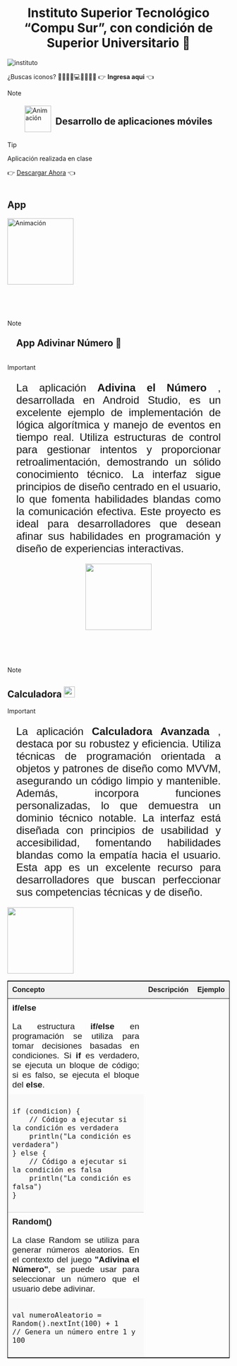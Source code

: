 <h1 style="text-align: center;"> Instituto Superior Tecnológico “Compu Sur”, con condición de Superior Universitario 🥇</h1>	
<img src="https://github.com/DarwinChamba/AplicacionesEnClase/blob/master/app/src/main/res/drawable/instituto-bg.png?raw=true" alt="instituto">

<p style="font-size:1.5 rem;">¿Buscas iconos? 💙📁🔧🔑💻🎁💾🎉💀   👉 <b><a href="https://gist.github.com/rxaviers/7360908" style="text-decoration: none;">
 Ingresa aqui</a></b> 👈</p>

>[!NOTE]
> <div style="display: flex; align-items: center; justify-content: center;"> <img src="https://github.com/user-attachments/assets/b37e5a1a-cbe4-4991-bf5d-ace902a5da9d" alt="Animación" width="60" /> <h2 style="margin-left: 10px;"> Desarrollo de aplicaciones móviles</h2></div>

>[!TIP]
><p>Aplicación realizada en clase </p>
>👉 <a href="">  Descargar Ahora</a> 👈 
<br>
<h2>App </h2>
 <img src="https://github.com/user-attachments/assets/58c7e182-10a0-4845-afda-970b46fc72ad" alt="Animación" width="150" />

<br><br><br>

>[!NOTE]
><h2 style= "padding: 10px; margin: 10px;">App Adivinar Número 📱</h2>

<img src="" alt="">


>[!IMPORTANT]
> <p style="text-align: justify; margin: 10px; padding: 10px; font-size: 1.5rem; font-family: 'Gill Sans', 'Gill Sans MT', Calibri, 'Trebuchet MS', sans-serif;">La aplicación <strong>Adivina el Número</strong> , desarrollada en Android Studio, es un excelente ejemplo de implementación de lógica algorítmica y manejo de eventos en tiempo real. Utiliza estructuras de control para gestionar intentos y proporcionar retroalimentación, demostrando un sólido conocimiento técnico. La interfaz sigue principios de diseño centrado en el usuario, lo que fomenta habilidades blandas como la comunicación efectiva. Este proyecto es ideal para desarrolladores que desean afinar sus habilidades en programación y diseño de experiencias interactivas.</p>
 <div style="display: flex; justify-content: center; gap: 1rem; width: 90%; margin: 0 auto;">
    <img src="https://github.com/DarwinChamba/AplicacionesEnClase/blob/master/app/src/main/res/drawable/WhatsApp%20Image%202024-12-05%20at%202.16.31%20PM.jpeg?raw=true" width="150" >
 
</div>
<br><br><br><br>

>[!NOTE]
><h2 >Calculadora  <img src="https://github.com/DarwinChamba/AplicacionesEnClase/blob/master/imagenes/img_calculadora.png?raw=true" width=25> </h2>

>[!IMPORTANT]
> <p style="text-align: justify; margin: 10px; padding: 10px; font-size: 1.5rem; font-family: 'Gill Sans', 'Gill Sans MT', Calibri, 'Trebuchet MS', sans-serif;">La aplicación <strong>Calculadora Avanzada</strong> , destaca por su robustez y eficiencia. Utiliza técnicas de programación orientada a objetos y patrones de diseño como MVVM, asegurando un código limpio y mantenible. Además, incorpora  funciones personalizadas, lo que demuestra un dominio técnico notable. La interfaz está diseñada con principios de usabilidad y accesibilidad, fomentando habilidades blandas como la empatía hacia el usuario. Esta app es un excelente recurso para desarrolladores que buscan perfeccionar sus competencias técnicas y de diseño.</p>

<img src="https://github.com/DarwinChamba/AplicacionesEnClase/blob/master/app/src/main/res/drawable/img_calculadora_app.jpeg?raw=true" alt="" width=150>

<table style="table-layout: fixed; width: 100%; border-collapse: collapse; border: 1px solid black; font-family: Arial, sans-serif;">
    <thead>
        <tr>
            <th style="width: 100%; text-align: left; padding: 10px; background-color: #f2f2f2;">Concepto</th>
            <th style="width: 100%; text-align: left; padding: 10px; background-color: #f2f2f2;">Descripción</th>
            <th style="width: 100%; text-align: left; padding: 10px; background-color: #f2f2f2;">Ejemplo</th>
        </tr>
    </thead>
    <tbody>
        <tr style="display: flex; flex-wrap: wrap; border-bottom: 1px solid #ccc;">
            <td style="flex: 100%; font-size: 1.2rem; padding: 10px; box-sizing: border-box;">
                <b>if/else</b>
            </td>
            <td style="flex: 100%; padding: 10px; text-align: justify; font-size: 1.2rem; box-sizing: border-box;">
                La estructura <b>if/else</b> en programación se utiliza para tomar decisiones basadas en condiciones. 
                Si <b>if</b> es verdadero, se ejecuta un bloque de código; si es falso, se ejecuta el bloque del <b>else</b>.
            </td>
            <td style="flex: 100%; padding: 10px; background-color: #f9f9f9; box-sizing: border-box;">
                <code style="display: block; white-space: pre-wrap; word-wrap: break-word; font-size: 1rem;">
if (condicion) {
    // Código a ejecutar si la condición es verdadera
    println("La condición es verdadera")
} else {
    // Código a ejecutar si la condición es falsa
    println("La condición es falsa")
}
                </code>
            </td>
        </tr>
        <tr style="display: flex; flex-wrap: wrap;">
            <td style="flex: 100%; font-size: 1.2rem; padding: 10px; box-sizing: border-box;">
                <b>Random()</b>
            </td>
            <td style="flex: 100%; padding: 10px; text-align: justify; font-size: 1.2rem; box-sizing: border-box;">
                La clase Random se utiliza para generar números aleatorios. En el contexto del juego 
                <b>"Adivina el Número"</b>, se puede usar para seleccionar un número que el usuario debe adivinar.
            </td>
            <td style="flex: 100%; padding: 10px; background-color: #f9f9f9; box-sizing: border-box;">
                <code style="display: block; white-space: pre-wrap; word-wrap: break-word; font-size: 1rem;">
val numeroAleatorio = Random().nextInt(100) + 1
// Genera un número entre 1 y 100
                </code>
            </td>
        </tr>
    </tbody>
</table>
